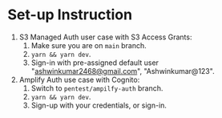 # Set-up Instruction
1. S3 Managed Auth user case with S3 Access Grants: 
    1. Make sure you are on `main` branch.
    1. `yarn && yarn dev`.
    1. Sign-in with pre-assigned default user "ashwinkumar2468@gmail.com", "Ashwinkumar@123".
1. Amplify Auth use case with Cognito:
    1. Switch to `pentest/ampilfy-auth` branch.
    1. `yarn && yarn dev`.
    1. Sign-up with your credentials, or sign-in.

